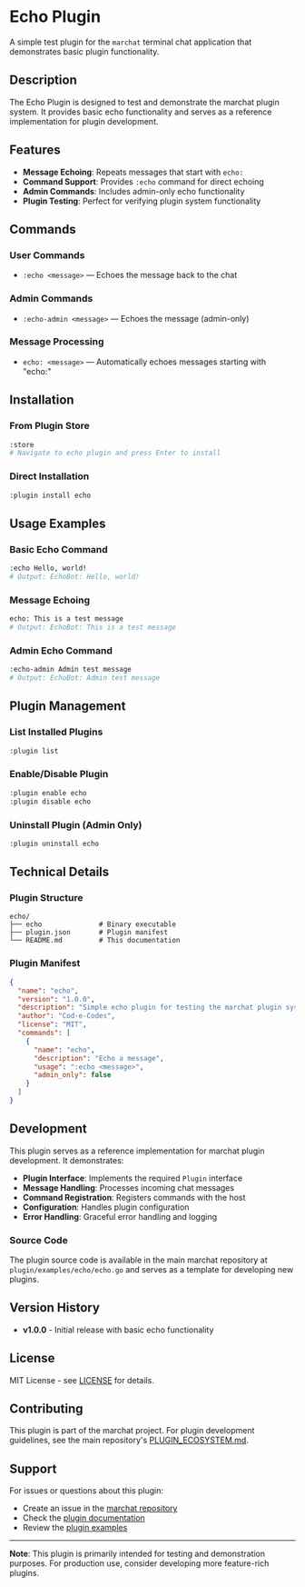 # Echo Plugin

A simple test plugin for the `marchat` terminal chat application that demonstrates basic plugin functionality.

## Description

The Echo Plugin is designed to test and demonstrate the marchat plugin system. It provides basic echo functionality and serves as a reference implementation for plugin development.

## Features

- **Message Echoing**: Repeats messages that start with `echo:`
- **Command Support**: Provides `:echo` command for direct echoing
- **Admin Commands**: Includes admin-only echo functionality
- **Plugin Testing**: Perfect for verifying plugin system functionality

## Commands

### User Commands
- `:echo <message>` — Echoes the message back to the chat

### Admin Commands  
- `:echo-admin <message>` — Echoes the message (admin-only)

### Message Processing
- `echo: <message>` — Automatically echoes messages starting with "echo:"

## Installation

### From Plugin Store
```bash
:store
# Navigate to echo plugin and press Enter to install
```

### Direct Installation
```bash
:plugin install echo
```

## Usage Examples

### Basic Echo Command
```bash
:echo Hello, world!
# Output: EchoBot: Hello, world!
```

### Message Echoing
```bash
echo: This is a test message
# Output: EchoBot: This is a test message
```

### Admin Echo Command
```bash
:echo-admin Admin test message
# Output: EchoBot: Admin test message
```

## Plugin Management

### List Installed Plugins
```bash
:plugin list
```

### Enable/Disable Plugin
```bash
:plugin enable echo
:plugin disable echo
```

### Uninstall Plugin (Admin Only)
```bash
:plugin uninstall echo
```

## Technical Details

### Plugin Structure
```
echo/
├── echo              # Binary executable
├── plugin.json       # Plugin manifest
└── README.md         # This documentation
```

### Plugin Manifest
```json
{
  "name": "echo",
  "version": "1.0.0",
  "description": "Simple echo plugin for testing the marchat plugin system",
  "author": "Cod-e-Codes",
  "license": "MIT",
  "commands": [
    {
      "name": "echo",
      "description": "Echo a message",
      "usage": ":echo <message>",
      "admin_only": false
    }
  ]
}
```

## Development

This plugin serves as a reference implementation for marchat plugin development. It demonstrates:

- **Plugin Interface**: Implements the required `Plugin` interface
- **Message Handling**: Processes incoming chat messages
- **Command Registration**: Registers commands with the host
- **Configuration**: Handles plugin configuration
- **Error Handling**: Graceful error handling and logging

### Source Code
The plugin source code is available in the main marchat repository at `plugin/examples/echo/echo.go` and serves as a template for developing new plugins.

## Version History

- **v1.0.0** - Initial release with basic echo functionality

## License

MIT License - see [LICENSE](../../LICENSE) for details.

## Contributing

This plugin is part of the marchat project. For plugin development guidelines, see the main repository's [PLUGIN_ECOSYSTEM.md](https://github.com/Cod-e-Codes/marchat/blob/main/PLUGIN_ECOSYSTEM.md).

## Support

For issues or questions about this plugin:
- Create an issue in the [marchat repository](https://github.com/Cod-e-Codes/marchat/issues)
- Check the [plugin documentation](https://github.com/Cod-e-Codes/marchat/blob/main/PLUGIN_ECOSYSTEM.md)
- Review the [plugin examples](https://github.com/Cod-e-Codes/marchat/tree/main/plugin/examples)

---

**Note**: This plugin is primarily intended for testing and demonstration purposes. For production use, consider developing more feature-rich plugins. 